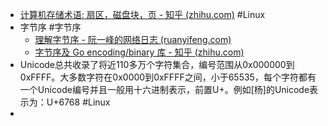 - [计算机存储术语: 扇区，磁盘块，页 - 知乎 (zhihu.com)](https://zhuanlan.zhihu.com/p/117375905) #Linux
- 字节序 #字节序
	- [理解字节序 - 阮一峰的网络日志 (ruanyifeng.com)](https://www.ruanyifeng.com/blog/2016/11/byte-order.html)
	- [字节序及 Go encoding/binary 库 - 知乎 (zhihu.com)](https://zhuanlan.zhihu.com/p/35326716)
- Unicode总共收录了将近110多万个字符集合，编号范围从0x000000到0xFFFF。大多数字符在0x0000到0xFFFF之间，小于65535，每个字符都有一个Unicode编号并且一般用十六进制表示，前置U+。例如[杨]的Unicode表示为：U+6768 #Linux
-
